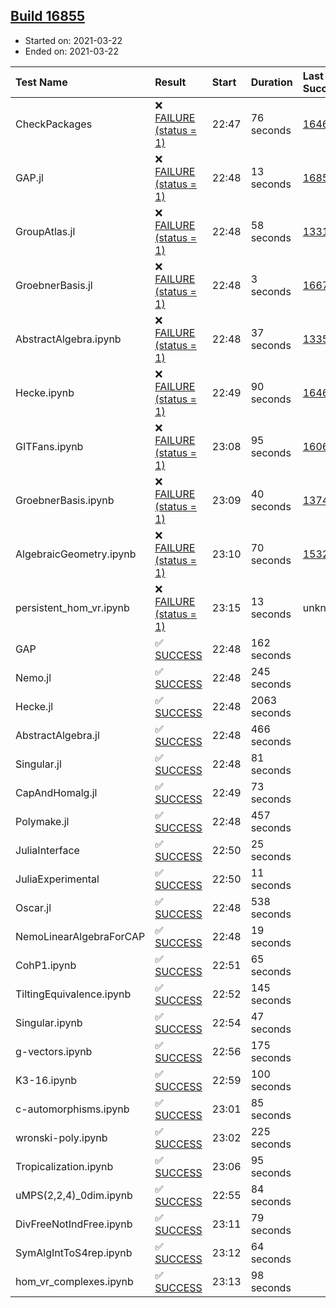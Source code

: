 ## [Build 16855](https://oscarci.mathematik.uni-kl.de/job/oscar/16855/)

* Started on: 2021-03-22
* Ended on: 2021-03-22

| Test Name    | Result | Start | Duration | Last Success | First Failure |
|:-------------|:-------|:------|:---------|:-------------|:--------------|
| CheckPackages | ❌ [FAILURE (status = 1)](https://oscarci.mathematik.uni-kl.de/job/oscar/16855/artifact/logs/build-16855/CheckPackages.log) | 22:47 | 76 seconds | [16463](https://oscarci.mathematik.uni-kl.de/job/oscar/16463/) | [16464](https://oscarci.mathematik.uni-kl.de/job/oscar/16464/) |
| GAP.jl | ❌ [FAILURE (status = 1)](https://oscarci.mathematik.uni-kl.de/job/oscar/16855/artifact/logs/build-16855/GAP.jl.log) | 22:48 | 13 seconds | [16854](https://oscarci.mathematik.uni-kl.de/job/oscar/16854/) | [16855](https://oscarci.mathematik.uni-kl.de/job/oscar/16855/) |
| GroupAtlas.jl | ❌ [FAILURE (status = 1)](https://oscarci.mathematik.uni-kl.de/job/oscar/16855/artifact/logs/build-16855/GroupAtlas.jl.log) | 22:48 | 58 seconds | [13311](https://oscarci.mathematik.uni-kl.de/job/oscar/13311/) | [13312](https://oscarci.mathematik.uni-kl.de/job/oscar/13312/) |
| GroebnerBasis.jl | ❌ [FAILURE (status = 1)](https://oscarci.mathematik.uni-kl.de/job/oscar/16855/artifact/logs/build-16855/GroebnerBasis.jl.log) | 22:48 | 3 seconds | [16676](https://oscarci.mathematik.uni-kl.de/job/oscar/16676/) | [16677](https://oscarci.mathematik.uni-kl.de/job/oscar/16677/) |
| AbstractAlgebra.ipynb | ❌ [FAILURE (status = 1)](https://oscarci.mathematik.uni-kl.de/job/oscar/16855/artifact/logs/build-16855/AbstractAlgebra.ipynb.log) | 22:48 | 37 seconds | [13355](https://oscarci.mathematik.uni-kl.de/job/oscar/13355/) | [13356](https://oscarci.mathematik.uni-kl.de/job/oscar/13356/) |
| Hecke.ipynb | ❌ [FAILURE (status = 1)](https://oscarci.mathematik.uni-kl.de/job/oscar/16855/artifact/logs/build-16855/Hecke.ipynb.log) | 22:49 | 90 seconds | [16463](https://oscarci.mathematik.uni-kl.de/job/oscar/16463/) | [16464](https://oscarci.mathematik.uni-kl.de/job/oscar/16464/) |
| GITFans.ipynb | ❌ [FAILURE (status = 1)](https://oscarci.mathematik.uni-kl.de/job/oscar/16855/artifact/logs/build-16855/GITFans.ipynb.log) | 23:08 | 95 seconds | [16068](https://oscarci.mathematik.uni-kl.de/job/oscar/16068/) | [16069](https://oscarci.mathematik.uni-kl.de/job/oscar/16069/) |
| GroebnerBasis.ipynb | ❌ [FAILURE (status = 1)](https://oscarci.mathematik.uni-kl.de/job/oscar/16855/artifact/logs/build-16855/GroebnerBasis.ipynb.log) | 23:09 | 40 seconds | [13748](https://oscarci.mathematik.uni-kl.de/job/oscar/13748/) | [13749](https://oscarci.mathematik.uni-kl.de/job/oscar/13749/) |
| AlgebraicGeometry.ipynb | ❌ [FAILURE (status = 1)](https://oscarci.mathematik.uni-kl.de/job/oscar/16855/artifact/logs/build-16855/AlgebraicGeometry.ipynb.log) | 23:10 | 70 seconds | [15322](https://oscarci.mathematik.uni-kl.de/job/oscar/15322/) | [15323](https://oscarci.mathematik.uni-kl.de/job/oscar/15323/) |
| persistent_hom_vr.ipynb | ❌ [FAILURE (status = 1)](https://oscarci.mathematik.uni-kl.de/job/oscar/16855/artifact/logs/build-16855/persistent_hom_vr.ipynb.log) | 23:15 | 13 seconds | unknown | unknown |
| GAP | ✅ [SUCCESS](https://oscarci.mathematik.uni-kl.de/job/oscar/16855/artifact/logs/build-16855/GAP.log) | 22:48 | 162 seconds |  |  |
| Nemo.jl | ✅ [SUCCESS](https://oscarci.mathematik.uni-kl.de/job/oscar/16855/artifact/logs/build-16855/Nemo.jl.log) | 22:48 | 245 seconds |  |  |
| Hecke.jl | ✅ [SUCCESS](https://oscarci.mathematik.uni-kl.de/job/oscar/16855/artifact/logs/build-16855/Hecke.jl.log) | 22:48 | 2063 seconds |  |  |
| AbstractAlgebra.jl | ✅ [SUCCESS](https://oscarci.mathematik.uni-kl.de/job/oscar/16855/artifact/logs/build-16855/AbstractAlgebra.jl.log) | 22:48 | 466 seconds |  |  |
| Singular.jl | ✅ [SUCCESS](https://oscarci.mathematik.uni-kl.de/job/oscar/16855/artifact/logs/build-16855/Singular.jl.log) | 22:48 | 81 seconds |  |  |
| CapAndHomalg.jl | ✅ [SUCCESS](https://oscarci.mathematik.uni-kl.de/job/oscar/16855/artifact/logs/build-16855/CapAndHomalg.jl.log) | 22:49 | 73 seconds |  |  |
| Polymake.jl | ✅ [SUCCESS](https://oscarci.mathematik.uni-kl.de/job/oscar/16855/artifact/logs/build-16855/Polymake.jl.log) | 22:48 | 457 seconds |  |  |
| JuliaInterface | ✅ [SUCCESS](https://oscarci.mathematik.uni-kl.de/job/oscar/16855/artifact/logs/build-16855/JuliaInterface.log) | 22:50 | 25 seconds |  |  |
| JuliaExperimental | ✅ [SUCCESS](https://oscarci.mathematik.uni-kl.de/job/oscar/16855/artifact/logs/build-16855/JuliaExperimental.log) | 22:50 | 11 seconds |  |  |
| Oscar.jl | ✅ [SUCCESS](https://oscarci.mathematik.uni-kl.de/job/oscar/16855/artifact/logs/build-16855/Oscar.jl.log) | 22:48 | 538 seconds |  |  |
| NemoLinearAlgebraForCAP | ✅ [SUCCESS](https://oscarci.mathematik.uni-kl.de/job/oscar/16855/artifact/logs/build-16855/NemoLinearAlgebraForCAP.log) | 22:48 | 19 seconds |  |  |
| CohP1.ipynb | ✅ [SUCCESS](https://oscarci.mathematik.uni-kl.de/job/oscar/16855/artifact/logs/build-16855/CohP1.ipynb.log) | 22:51 | 65 seconds |  |  |
| TiltingEquivalence.ipynb | ✅ [SUCCESS](https://oscarci.mathematik.uni-kl.de/job/oscar/16855/artifact/logs/build-16855/TiltingEquivalence.ipynb.log) | 22:52 | 145 seconds |  |  |
| Singular.ipynb | ✅ [SUCCESS](https://oscarci.mathematik.uni-kl.de/job/oscar/16855/artifact/logs/build-16855/Singular.ipynb.log) | 22:54 | 47 seconds |  |  |
| g-vectors.ipynb | ✅ [SUCCESS](https://oscarci.mathematik.uni-kl.de/job/oscar/16855/artifact/logs/build-16855/g-vectors.ipynb.log) | 22:56 | 175 seconds |  |  |
| K3-16.ipynb | ✅ [SUCCESS](https://oscarci.mathematik.uni-kl.de/job/oscar/16855/artifact/logs/build-16855/K3-16.ipynb.log) | 22:59 | 100 seconds |  |  |
| c-automorphisms.ipynb | ✅ [SUCCESS](https://oscarci.mathematik.uni-kl.de/job/oscar/16855/artifact/logs/build-16855/c-automorphisms.ipynb.log) | 23:01 | 85 seconds |  |  |
| wronski-poly.ipynb | ✅ [SUCCESS](https://oscarci.mathematik.uni-kl.de/job/oscar/16855/artifact/logs/build-16855/wronski-poly.ipynb.log) | 23:02 | 225 seconds |  |  |
| Tropicalization.ipynb | ✅ [SUCCESS](https://oscarci.mathematik.uni-kl.de/job/oscar/16855/artifact/logs/build-16855/Tropicalization.ipynb.log) | 23:06 | 95 seconds |  |  |
| uMPS(2,2,4)_0dim.ipynb | ✅ [SUCCESS](https://oscarci.mathematik.uni-kl.de/job/oscar/16855/artifact/logs/build-16855/uMPS-2-2-4-_0dim.ipynb.log) | 22:55 | 84 seconds |  |  |
| DivFreeNotIndFree.ipynb | ✅ [SUCCESS](https://oscarci.mathematik.uni-kl.de/job/oscar/16855/artifact/logs/build-16855/DivFreeNotIndFree.ipynb.log) | 23:11 | 79 seconds |  |  |
| SymAlgIntToS4rep.ipynb | ✅ [SUCCESS](https://oscarci.mathematik.uni-kl.de/job/oscar/16855/artifact/logs/build-16855/SymAlgIntToS4rep.ipynb.log) | 23:12 | 64 seconds |  |  |
| hom_vr_complexes.ipynb | ✅ [SUCCESS](https://oscarci.mathematik.uni-kl.de/job/oscar/16855/artifact/logs/build-16855/hom_vr_complexes.ipynb.log) | 23:13 | 98 seconds |  |  |
